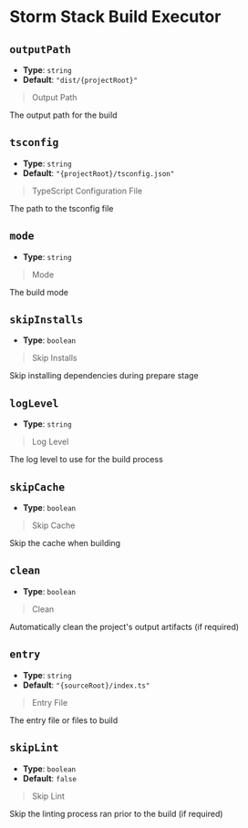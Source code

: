 
<!-- Generated by @storm-software/untyped -->
<!-- Do not edit this file directly -->

# Storm Stack Build Executor

## `outputPath`
- **Type**: `string`
- **Default**: `"dist/{projectRoot}"`

> Output Path


The output path for the build


## `tsconfig`
- **Type**: `string`
- **Default**: `"{projectRoot}/tsconfig.json"`

> TypeScript Configuration File


The path to the tsconfig file


## `mode`
- **Type**: `string`

> Mode


The build mode


## `skipInstalls`
- **Type**: `boolean`

> Skip Installs


Skip installing dependencies during prepare stage


## `logLevel`
- **Type**: `string`

> Log Level


The log level to use for the build process


## `skipCache`
- **Type**: `boolean`

> Skip Cache


Skip the cache when building


## `clean`
- **Type**: `boolean`

> Clean


Automatically clean the project's output artifacts (if required)


## `entry`
- **Type**: `string`
- **Default**: `"{sourceRoot}/index.ts"`

> Entry File


The entry file or files to build


## `skipLint`
- **Type**: `boolean`
- **Default**: `false`

> Skip Lint


Skip the linting process ran prior to the build (if required)


